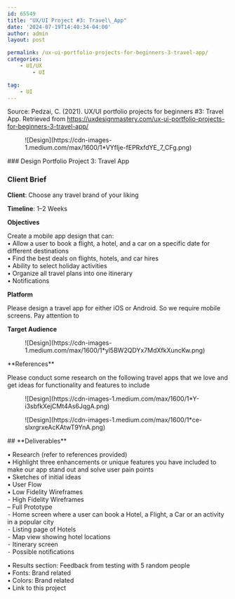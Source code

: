 ```yaml
---
id: 65549
title: "UX/UI Project #3: Travel\_App"
date: '2024-07-19T14:40:34-04:00'
author: admin
layout: post

permalink: /ux-ui-portfolio-projects-for-beginners-3-travel-app/
categories:
    - UI/UX
        - UI

tag:
    - UI
---
```


Source: Pedzai, C. (2021). UX/UI portfolio projects for beginners #3: Travel App. Retrieved from https://uxdesignmastery.com/ux-ui-portfolio-projects-for-beginners-3-travel-app/

<div class="wp-block-image"><figure class="aligncenter">![Design](https://cdn-images-1.medium.com/max/1600/1*VYfIje-fEPRxfdYE_7_CFg.png)</figure></div>### Design Portfolio Project 3: Travel App

### Client Brief

**Client**: Choose any travel brand of your liking

**Timeline**: 1–2 Weeks

**Objectives**

Create a mobile app design that can:  
 • Allow a user to book a flight, a hotel, and a car on a specific date for different destinations  
 • Find the best deals on flights, hotels, and car hires  
 • Ability to select holiday activities  
 • Organize all travel plans into one itinerary  
 • Notifications

**Platform**

Please design a travel app for either iOS or Android. So we require mobile screens. Pay attention to

**Target Audience**

<div class="wp-block-image"><figure class="aligncenter">![Design](https://cdn-images-1.medium.com/max/1600/1*yl5BW2QDYx7MdXfkXuncKw.png)</figure></div>**References**

Please conduct some research on the following travel apps that we love and get ideas for functionality and features to include

<div class="wp-block-image"><figure class="aligncenter">![Design](https://cdn-images-1.medium.com/max/1600/1*Y-i3sbfkXejCMt4As6JqgA.png)<figcaption class="wp-element-caption"><https://itunes.apple.com/za/app/kayak-flights-hotels-cars/id305204535?mt=8></figcaption></figure></div><div class="wp-block-image"><figure class="aligncenter">![Design](https://cdn-images-1.medium.com/max/1600/1*ce-slxrgrxeAcKAtwT9YnA.png)<figcaption class="wp-element-caption"><https://itunes.apple.com/us/app/expedia-hotels-flights-car/id427916203?mt=8></figcaption></figure></div>## **Deliverables**

• Research (refer to references provided)  
 • Highlight three enhancements or unique features you have included to make our app stand out and solve user pain points  
 • Sketches of initial ideas  
 • User Flow  
 • Low Fidelity Wireframes  
 ⁃ High Fidelity Wireframes  
– Full Prototype  
 ⁃ Home screen where a user can book a Hotel, a Flight, a Car or an activity in a popular city  
 ⁃ Listing page of Hotels  
 ⁃ Map view showing hotel locations  
 ⁃ Itinerary screen  
 ⁃ Possible notifications

 • Results section: Feedback from testing with 5 random people  
 • Fonts: Brand related  
 • Colors: Brand related  
 • Link to this project

> 
